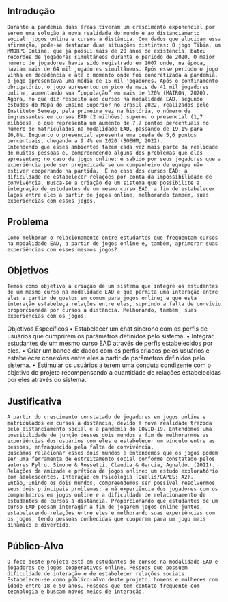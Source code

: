 ## Introdução
	Durante a pandemia duas áreas tiveram um crescimento exponencial por serem uma solução à nova realidade do mundo e ao distanciamento social: jogos online e cursos à distância. Com dados que elucidam essa afirmação, pode-se destacar duas situações distintas: O jogo Tibia, um MMORPG Online, que já possui mais de 20 anos de existência, bateu recordes de jogadores simultâneos durante o período de 2020. O maior número de jogadores havia sido registrado em 2007 onde, na época, haviam mais de 64 mil jogadores simultâneos. Após esse período o jogo vinha em decadência e até o momento onde foi concretizada a pandemia, o jogo apresentava uma média de 15 mil jogadores. Após o confinamento obrigatório, o jogo apresentou um pico de mais de 41 mil jogadores online, aumentando sua “população” em mais de 120% (MÁIRON, 2020). Agora, no que diz respeito aos cursos na modalidade EAD, segundo estudos do Mapa do Ensino Superior no Brasil 2022, realizados pelo Instituto Semesp, pela primeira vez na história, o número de ingressantes em cursos EAD (2 milhões) superou o presencial (1,7 milhões), o que representa um aumento de 7,7 pontos percentuais no número de matriculados na modalidade EAD, passando de 19,1% para 26,8%. Enquanto o presencial apresenta uma queda de 5,6 pontos percentuais, chegando a 9.4% em 2020 (BOEHM, 2022). 
	Entendendo que esses ambientes fazem cada vez mais parte da realidade de muitas pessoas e, compreendendo alguns dos problemas que eles apresentam; no caso de jogos online: é sabido por seus jogadores que a experiência pode ser prejudicada se um companheiro de equipe não estiver cooperando na partida.  E no caso dos cursos EAD: a dificuldade de estabelecer relações por conta da impossibilidade de convivência. Busca-se a criação de um sistema que possibilite a integração de estudantes de um mesmo curso EAD, a fim de estabelecer laços entre eles a partir de jogos online, melhorando também, suas experiências com esses jogos.   


## Problema
	Como melhorar o relacionamento entre estudantes que frequentam cursos na modalidade EAD, a partir de jogos online e, também, aprimorar suas experiências com esses mesmos jogos?


## Objetivos

	Temos como objetivo a criação de um sistema que integre os estudantes de um mesmo curso na modalidade EAD e que permita uma interação entre eles a partir de gostos em comum para jogos online; e que esta interação estabeleça relações entre eles, suprindo a falta de convívio proporcionada por cursos a distância. Melhorando, também, suas experiências com os jogos.

Objetivos Específicos
•	Estabelecer um chat síncrono com os perfis de usuários que cumprirem os parâmetros definidos pelo sistema. 
•	Integrar estudantes de um mesmo curso EAD através de perfis estabelecidos por eles.
•	Criar um banco de dados com os perfis criados pelos usuários e estabelecer conexões entre eles a partir de parâmetros definidos pelo sistema.
•	Estimular os usuários a terem uma conduta condizente com o objetivo do projeto recompensando a quantidade de relações estabelecidas por eles através do sistema.


## Justificativa
	A partir do crescimento constatado de jogadores em jogos online e matriculados em cursos à distância, devido à nova realidade trazida pelo distanciamento social e a pandemia do COVID-19. Entendemos uma possibilidade de junção desses dois mundos a fim de melhorarmos as experiências dos usuários com eles e estabelecer um vínculo entre as pessoas, enfraquecido pela falta de convivência. 
	Buscamos relacionar esses dois mundos e entendemos que os jogos podem ser uma ferramenta de estreitamento social conforme constatado pelos autores Pylro, Simone & Rossetti, Claudia & Garcia, Agnaldo. (2011). Relações de amizade e prática de jogos online: um estudo exploratório com adolescentes. Interação em Psicologia (Qualis/CAPES: A2).
	Então, unindo os dois mundos, compreendemos ser possível resolvermos seus dois principais problemas: a má experiência dos jogadores com os companheiros em jogos online e a dificuldade de relacionamento de estudantes de cursos à distância. Proporcionando que estudantes de um curso EAD possam interagir a fim de jogarem jogos online juntos, estabelecendo relações entre eles e melhorando suas experiências com os jogos, tendo pessoas conhecidas que cooperem para um jogo mais dinâmico e divertido. 


## Público-Alvo
	O foco deste projeto está em estudantes de cursos na modalidade EAD e jogadores de jogos cooperativos online. Pessoas que possuem dificuldade de interação e de estabelecer relações sociais. 
	Estabeleceu-se como público-alvo deste projeto, homens e mulheres com idade entre 18 e 50 anos. Pessoas que tem contato frequente com tecnologia e buscam novos meios de interação.
